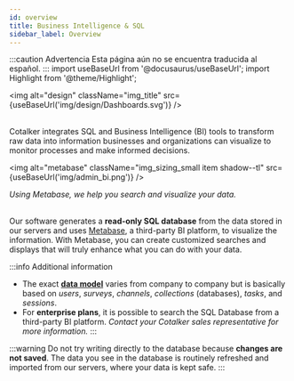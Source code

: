 ```yaml
---
id: overview
title: Business Intelligence & SQL
sidebar_label: Overview
---
```


:::caution Advertencia
Esta página aún no se encuentra traducida al español.
:::
import useBaseUrl from '@docusaurus/useBaseUrl'; 
import Highlight from '@theme/Highlight';

<img alt="design" className="img_title" src={useBaseUrl('img/design/Dashboards.svg')} />
<br/>
<br/>

Cotalker integrates SQL and Business Intelligence (BI) tools to transform raw data into information businesses and organizations can visualize to monitor processes and make informed decisions.


<img alt="metabase" className="img_sizing_small item shadow--tl" src={useBaseUrl('img/admin_bi.png')} />
<div className="text-center"><em>Using Metabase, we help you search and visualize your data.</em></div>
<br/>

Our software generates a **read-only SQL database** from the data stored in our servers and uses [Metabase](https://www.metabase.com/), a third-party BI platform, to visualize the information. With Metabase, you can create customized searches and displays that will truly enhance what you can do with your data.



:::info Additional information
- The exact [**data model**](model) varies from company to company but is basically based on _users_, _surveys_, _channels_,  _collections_ (databases), _tasks_, and _sessions_.
- For **enterprise plans**, it is possible to search the SQL Database from a third-party BI platform. _Contact your Cotalker sales representative for more information._
:::

:::warning
Do not try writing directly to the database because **changes are not saved**. The data you see in the database is routinely refreshed and imported from our servers, where your data is kept safe.
:::

